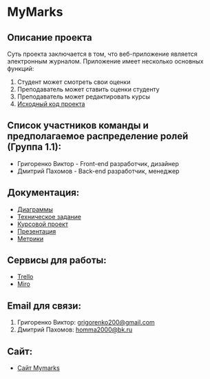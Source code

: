 # MyMarks
<p align="center"></p>

<p align="center">

<h2>Описание проекта</h2>
Суть проекта заключается в том, что веб-приложение является электронным журналом. Приложение имеет несколько основных функций:
<ol>
<li>Студент может смотреть свои оценки</li>
<li>Преподаватель может ставить оценки студенту</li>
<li>Преподаватель может редактировать курсы</li>
<li><a href="https://github.com/VictorGrig32/MyMarks/tree/main/Project">Исходный код проекта</a></li>
</ol>
<h2>Список участников команды и предполагаемое распределение ролей (Группа 1.1):</h2>
<ul>
<li>Григоренко Виктор - Front-end разработчик, дизайнер </li>
<li>Дмитрий Пахомов - Back-end разработчик, менеджер</li>
</ul>
<h2>Документация:</h2>
<ul>
<li><a href="https://github.com/VictorGrig32/MyMarks/tree/main/documents/Диаграммы">Диаграммы</a></li> 
<li><a href="https://github.com/VictorGrig32/Evaluator/blob/843e6c3e0c2af266ecc065ed5c93d11a7b10d4b1/documents/Tekhnicheskoe_zadanie_5_komanda.pdf">Техническое задание</a></li>
<li><a href="https://github.com/VictorGrig32/Evaluator/blob/9c3c072432e795b3a96fabb335c9573324f9219d/documents/Kursovaya_mymarks.pdf">Курсовой проект</a></li>
<li><a href="https://github.com/VictorGrig32/Evaluator/blob/843e6c3e0c2af266ecc065ed5c93d11a7b10d4b1/documents/Prezentation_mymarks.pdf">Презентация</a></li>
<li><a href="https://metrika.yandex.ru/dashboard?id=82166278">Метрики</a></li>
</ul>
<h2>Сервисы для работы:</h2>
<ul>
<li><a href="https://trello.com/b/4dR63xVL/оценочник">Trello</a></li>
<li><a href="https://miro.com/app/board/o9J_lORfzBQ=/">Miro</a></li>
</ul>
<h2>Email для связи:</h2>
<ol>
<li>Григоренко Виктор: <a href="grigorenko200@gmail.com">grigorenko200@gmail.com</a></li>
<li>Дмитрий Пахомов: <a href="homma2000@bk.ru">homma2000@bk.ru</a></li>
</ol>
</ul>
<h2>Сайт:</h2>
<ul>
<li><a href="http://a0525177.xsph.ru/site/index">Сайт Mymarks</a></li>
